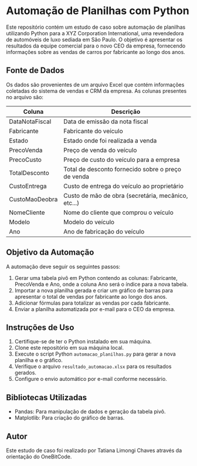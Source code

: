# Automação de Planilhas com Python

Este repositório contém um estudo de caso sobre automação de planilhas utilizando Python para a XYZ Corporation International, uma revendedora de automóveis de luxo sediada em São Paulo. O objetivo é apresentar os resultados da equipe comercial para o novo CEO da empresa, fornecendo informações sobre as vendas de carros por fabricante ao longo dos anos.

## Fonte de Dados

Os dados são provenientes de um arquivo Excel que contém informações coletadas do sistema de vendas e CRM da empresa. As colunas presentes no arquivo são:

| Coluna          | Descrição                                           |
|-----------------|-----------------------------------------------------|
| DataNotaFiscal | Data de emissão da nota fiscal                      |
| Fabricante      | Fabricante do veículo                               |
| Estado          | Estado onde foi realizada a venda                    |
| PrecoVenda      | Preço de venda do veículo                           |
| PrecoCusto      | Preço de custo do veículo para a empresa            |
| TotalDesconto   | Total de desconto fornecido sobre o preço de venda  |
| CustoEntrega    | Custo de entrega do veículo ao proprietário         |
| CustoMaoDeobra  | Custo de mão de obra (secretária, mecânico, etc...) |
| NomeCliente     | Nome do cliente que comprou o veículo               |
| Modelo          | Modelo do veículo                                   |
| Ano             | Ano de fabricação do veículo                        |

## Objetivo da Automação

A automação deve seguir os seguintes passos:

1. Gerar uma tabela pivô em Python contendo as colunas: Fabricante, PrecoVenda e Ano, onde a coluna Ano será o índice para a nova tabela.
2. Importar a nova planilha gerada e criar um gráfico de barras para apresentar o total de vendas por fabricante ao longo dos anos.
3. Adicionar fórmulas para totalizar as vendas por cada fabricante.
4. Enviar a planilha automatizada por e-mail para o CEO da empresa.

## Instruções de Uso

1. Certifique-se de ter o Python instalado em sua máquina.
2. Clone este repositório em sua máquina local.
3. Execute o script Python `automacao_planilhas.py` para gerar a nova planilha e o gráfico.
4. Verifique o arquivo `resultado_automacao.xlsx` para os resultados gerados.
5. Configure o envio automático por e-mail conforme necessário.

## Bibliotecas Utilizadas

- Pandas: Para manipulação de dados e geração da tabela pivô.
- Matplotlib: Para criação do gráfico de barras.

## Autor

Este estudo de caso foi realizado por Tatiana Limongi Chaves através da orientação do OneBitCode.
